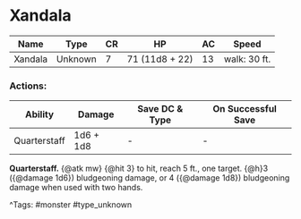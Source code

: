 # Xandala

| Name | Type | CR | HP | AC | Speed |
|------|------|----|----|----|-------|
| Xandala | Unknown | 7 | 71 (11d8 + 22) | 13 | walk: 30 ft. |

### Actions:

| Ability | Damage | Save DC & Type | On Successful Save |
|---------|--------|----------------|--------------------|
| Quarterstaff | 1d6 + 1d8 | - | - |


**Quarterstaff.** {@atk mw} {@hit 3} to hit, reach 5 ft., one target. {@h}3 ({@damage 1d6}) bludgeoning damage, or 4 ({@damage 1d8}) bludgeoning damage when used with two hands.

^Tags: #monster #type_unknown